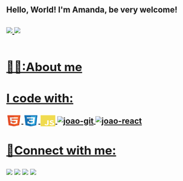 ### 

<h2 align="left">Hello, World! I'm Amanda, be very welcome!<h2/>
<table>
  <a href="https://github.com/afreeitaas">
  <img height="180em" src="https://github-readme-stats.vercel.app/api?username=afreeitaas&show_icons=true&theme=tokyonight&include_all_commits=true&count_private=true"/>
  <img height="180em" src="https://github-readme-stats.vercel.app/api/top-langs/?username=leehxd&layout=compact&langs_count=6&theme=tokyonight"/>
  </table>


<h2>👩‍💻:About me</h2>

<h2>I code with: </h2>
<div style="display: inline_block">
  
  <img align="center" alt="joao-html"  height="30" width="40"
  src="https://raw.githubusercontent.com/devicons/devicon/master/icons/html5/html5-original.svg">
  <img align="center" alt="joao-css"  height="30" width="40"  
  src="https://raw.githubusercontent.com/devicons/devicon/master/icons/css3/css3-original.svg">
  <img align="center" alt="Joao-js" height="30" width="40" 
  src="https://raw.githubusercontent.com/devicons/devicon/master/icons/javascript/javascript-plain.svg">
  <img align="center" alt="joao-git" height="30" width="40" 
  src="https://cdn.jsdelivr.net/gh/devicons/devicon/icons/git/git-original.svg" />
  <img align="center" alt="joao-react" height="30" width="40" 
  src="https://cdn.jsdelivr.net/gh/devicons/devicon/icons/react/react-original.svg" /><br>


<h2>💬Connect with me: </h2>

<div> 
  <a href="https://www.instagram.com/afreeitaas/" target="_blank"><img src="https://img.shields.io/badge/-Instagram-%23E4405F?style=for-the-badge&logo=instagram&logoColor=white" target="_blank"></a>
  <a href="https://www.twitch.tv/amandaf_15" target="_blank"><img src="https://img.shields.io/badge/Twitch-9146FF?style=for-the-badge&logo=twitch&logoColor=white" target="_blank"></a>
  <a href = "mailto: amandamadepe0@gmail.com"><img src="https://img.shields.io/badge/-Gmail-%23333?style=for-the-badge&logo=gmail&logoColor=white" target="_blank"></a>
  <a href="https://www.linkedin.com/in/afreeitaas/" target="_blank"><img src="https://img.shields.io/badge/-LinkedIn-%230077B5?style=for-the-badge&logo=linkedin&logoColor=white" target="_blank"></a> 
</div>
